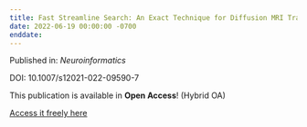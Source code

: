 ```yaml
---
title: Fast Streamline Search: An Exact Technique for Diffusion MRI Tractography.
date: 2022-06-19 00:00:00 -0700
enddate:
---
```


Published in: *Neuroinformatics*

DOI: 10.1007/s12021-022-09590-7

This publication is available in **Open Access**! (Hybrid OA)

[Access it freely here](https://link.springer.com/content/pdf/10.1007/s12021-022-09590-7.pdf
)

